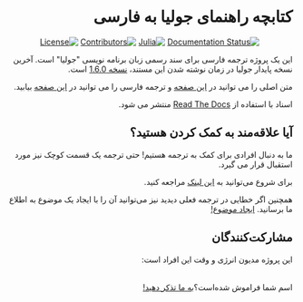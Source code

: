 <div dir="rtl">

کتابچه راهنمای جولیا به فارسی
==========================

<div align="center">

[![Documentation Status](https://readthedocs.org/projects/julia-docs/badge/?version=v1.6.0&style=for-the-badge)](https://readthedocs.org/projects/julia-docs/builds/)
[![Julia](https://img.shields.io/badge/Version-1.6.0-brightgreen?style=for-the-badge&color=brightgreen)](https://github.com/JuliaLang/julia/tree/v1.6.0)
[![Contributors](https://img.shields.io/github/contributors/AppliedLinearAlgebra-Sharif/julia-docs?style=for-the-badge&color=brightgreen)](https://github.com/AppliedLinearAlgebra-Sharif/julia-docs/graphs/contributors)
[![License](https://img.shields.io/github/license/AppliedLinearAlgebra-Sharif/julia-docs?style=for-the-badge&color=brightgreen)](https://github.com/AppliedLinearAlgebra-Sharif/julia-docs/blob/v1.6.0/LICENSE)
<!-- [![Stars](https://img.shields.io/github/stars/AppliedLinearAlgebra-Sharif/julia-docs?style=for-the-badge&color=brightgreen)](https://github.com/AppliedLinearAlgebra-Sharif/julia-docs/stargazers) -->
</div>

این یک پروژه ترجمه فارسی برای سند رسمی زبان برنامه نویسی "جولیا" است. آخرین نسخه پایدار جولیا در زمان نوشته شدن این مستند، [نسخه 1.6.0](https://github.com/JuliaLang/julia/tree/v1.6.0) است.

متن اصلی را می توانید در [این صفحه](https://docs.julialang.org/en/v1.6.0/) و ترجمه فارسی را می توانید در [این صفحه](https://julia-docs.readthedocs.io/fa/v1.6.0/) بیابید.

اسناد با استفاده از [Read The Docs](https://readthedocs.org/projects/julia-docs) منتشر می شود.

## آیا علاقه‌مند به کمک کردن هستید؟

ما به دنبال افرادی برای کمک به ترجمه هستیم! حتی ترجمه یک قسمت کوچک نیز مورد استقبال قرار می گیرد.

برای شروع می‌توانید به [این لینک](https://github.com/AppliedLinearAlgebra-Sharif/julia-docs/blob/v1.6.0/CONTRIBUTING.md) مراجعه کنید.

همچنین اگر خطایی در ترجمه فعلی دیدید نیز می‌توانید آن را با ایجاد یک موضوع به اطلاع ما برسانید. [ایجاد موضوع!](https://github.com/AppliedLinearAlgebra-Sharif/julia-docs/issues/new)

## مشارکت‌کنندگان

این پروژه مدیون انرژی و وقت این افراد است:

<table>
  <tr>
    
  </tr>
</table>

اسم شما فراموش شده‌است؟‌[به ما تذکر دهید!](https://github.com/AppliedLinearAlgebra-Sharif/julia-docs/issues/new)

</div>
